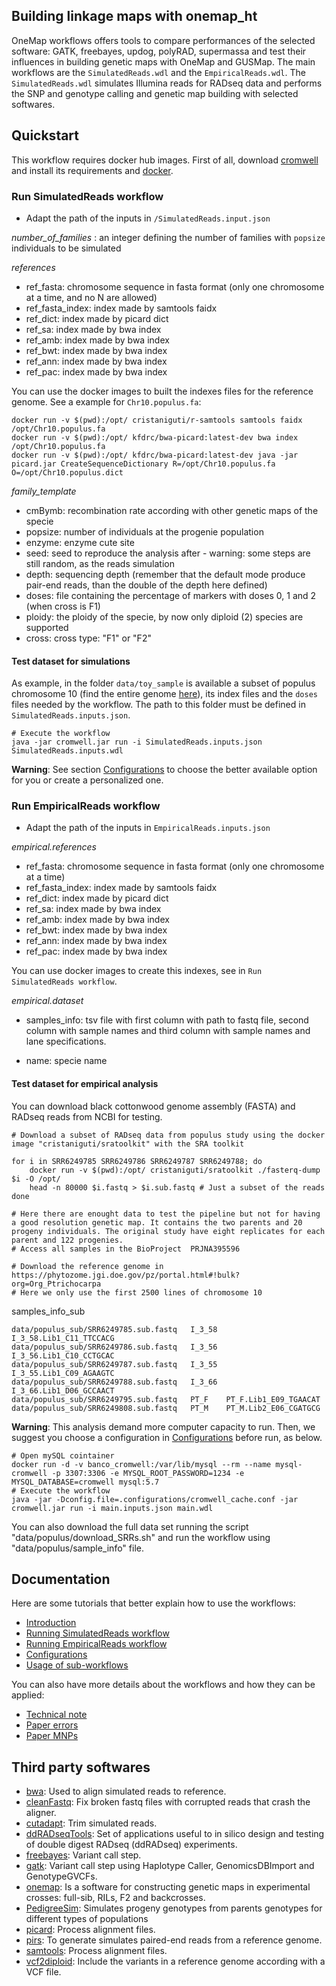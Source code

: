 ## Building linkage maps with onemap_ht

OneMap workflows offers tools to compare performances of the selected software: GATK, freebayes, updog, polyRAD, supermassa and test their influences in building genetic maps with OneMap and GUSMap. The main workflows are the `SimulatedReads.wdl` and the `EmpiricalReads.wdl`. The `SimulatedReads.wdl` simulates Illumina reads for RADseq data and performs the SNP and genotype calling and genetic map building with selected softwares.

## Quickstart

This workflow requires docker hub images. First of all, download [cromwell](https://cromwell.readthedocs.io/en/stable/tutorials/FiveMinuteIntro/) and install its requirements and [docker](https://docs.docker.com/install/).

### Run SimulatedReads workflow

* Adapt the path of the inputs in `/SimulatedReads.input.json`

*number_of_families* : an integer defining the number of families with `popsize` individuals to be simulated

*references*
- ref_fasta: chromosome sequence in fasta format (only one chromosome at a time, and no N are allowed)
- ref_fasta_index: index made by samtools faidx
- ref_dict: index made by picard dict
- ref_sa: index made by bwa index
- ref_amb: index made by bwa index
- ref_bwt: index made by bwa index
- ref_ann: index made by bwa index
- ref_pac: index made by bwa index

You can use the docker images to built the indexes files for the reference genome. See a example for `Chr10.populus.fa`:

```
docker run -v $(pwd):/opt/ cristaniguti/r-samtools samtools faidx /opt/Chr10.populus.fa
docker run -v $(pwd):/opt/ kfdrc/bwa-picard:latest-dev bwa index /opt/Chr10.populus.fa
docker run -v $(pwd):/opt/ kfdrc/bwa-picard:latest-dev java -jar picard.jar CreateSequenceDictionary R=/opt/Chr10.populus.fa O=/opt/Chr10.populus.dict
```

*family_template*
- cmBymb: recombination rate according with other genetic maps of the specie
- popsize: number of individuals at the progenie population
- enzyme: enzyme cute site
- seed: seed to reproduce the analysis after - warning: some steps are still random, as the reads simulation
- depth: sequencing depth (remember that the default mode produce pair-end reads, than the double of the depth here defined)
- doses: file containing the percentage of markers with doses 0, 1 and 2 (when cross is F1)
- ploidy: the ploidy of the specie, by now only diploid (2) species are supported
- cross: cross type: "F1" or "F2"

#### Test dataset for simulations

As example, in the folder `data/toy_sample` is available a subset of populus chromosome 10 (find the entire genome [here](https://phytozome.jgi.doe.gov/pz/portal.html#!bulk?org=Org_Ptrichocarpa)), its index files and the `doses` files needed by the workflow. The path to this folder must be defined in `SimulatedReads.inputs.json`.

```
# Execute the workflow
java -jar cromwell.jar run -i SimulatedReads.inputs.json SimulatedReads.inputs.wdl
```

**Warning**: See section [Configurations](documentation/configurations.html) to choose the better available option for you or create a personalized one.

### Run EmpiricalReads workflow

* Adapt the path of the inputs in `EmpiricalReads.inputs.json`

*empirical.references*
- ref_fasta: chromosome sequence in fasta format (only one chromosome at a time)
- ref_fasta_index: index made by samtools faidx
- ref_dict: index made by picard dict
- ref_sa: index made by bwa index
- ref_amb: index made by bwa index
- ref_bwt: index made by bwa index
- ref_ann: index made by bwa index
- ref_pac: index made by bwa index

You can use docker images to create this indexes, see in `Run SimulatedReads workflow`.

*empirical.dataset*
- samples_info: tsv file with first column with path to fastq file, second column with sample names and third column with sample names and lane specifications.

- name: specie name

#### Test dataset for empirical analysis

You can download black cottonwood genome assembly (FASTA) and RADseq reads from NCBI for testing.

```
# Download a subset of RADseq data from populus study using the docker image "cristaniguti/sratoolkit" with the SRA toolkit

for i in SRR6249785 SRR6249786 SRR6249787 SRR6249788; do
    docker run -v $(pwd):/opt/ cristaniguti/sratoolkit ./fasterq-dump $i -O /opt/
    head -n 80000 $i.fastq > $i.sub.fastq # Just a subset of the reads
done

# Here there are enought data to test the pipeline but not for having a good resolution genetic map. It contains the two parents and 20 progeny individuals. The original study have eight replicates for each parent and 122 progenies.
# Access all samples in the BioProject	PRJNA395596

# Download the reference genome in https://phytozome.jgi.doe.gov/pz/portal.html#!bulk?org=Org_Ptrichocarpa
# Here we only use the first 2500 lines of chromosome 10

```

samples_info_sub

```
data/populus_sub/SRR6249785.sub.fastq   I_3_58  I_3_58.Lib1_C11_TTCCACG
data/populus_sub/SRR6249786.sub.fastq   I_3_56  I_3_56.Lib1_C10_CCTGCAC
data/populus_sub/SRR6249787.sub.fastq   I_3_55  I_3_55.Lib1_C09_AGAAGTC
data/populus_sub/SRR6249788.sub.fastq   I_3_66  I_3_66.Lib1_D06_GCCAACT
data/populus_sub/SRR6249795.sub.fastq   PT_F    PT_F.Lib1_E09_TGAACAT
data/populus_sub/SRR6249808.sub.fastq   PT_M    PT_M.Lib2_E06_CGATGCG
```

**Warning**: This analysis demand more computer capacity to run. Then, we suggest you choose a configuration in [Configurations](documentation/configurations.html) before run, as below.

```
# Open mySQL cointainer
docker run -d -v banco_cromwell:/var/lib/mysql --rm --name mysql-cromwell -p 3307:3306 -e MYSQL_ROOT_PASSWORD=1234 -e MYSQL_DATABASE=cromwell mysql:5.7
# Execute the workflow
java -jar -Dconfig.file=.configurations/cromwell_cache.conf -jar cromwell.jar run -i main.inputs.json main.wdl
```

You can also download the full data set running the script "data/populus/download_SRRs.sh" and run the workflow using "data/populus/sample_info" file.


## Documentation

Here are some tutorials that better explain how to use the workflows:

* [Introduction](https://cristianetaniguti.github.io/onemap_workflows/introduction.html)
* [Running SimulatedReads workflow](https://cristianetaniguti.github.io/onemap_workflows/simulatedreads.html)
* [Running EmpiricalReads workflow](https://cristianetaniguti.github.io/onemap_workflows/empiricalreads.html)
* [Configurations](https://cristianetaniguti.github.io/onemap_workflows/configuration.html)
* [Usage of sub-workflows](https://cristianetaniguti.github.io/onemap_workflows/subworkflows.html)

You can also have more details about the workflows and how they can be applied:

* [Technical note]()
* [Paper errors]()
* [Paper MNPs]()

## Third party softwares

- [bwa](https://github.com/lh3/bwa): Used to align simulated reads to reference.
- [cleanFastq](https://github.com/davidvi/cleanFastq): Fix broken fastq files with corrupted reads that crash the aligner.
- [cutadapt](https://github.com/marcelm/cutadapt): Trim simulated reads.
- [ddRADseqTools](https://github.com/GGFHF/ddRADseqTools): Set of applications useful to in silico design and testing of double digest RADseq (ddRADseq) experiments.
- [freebayes](https://github.com/ekg/freebayes): Variant call step.
- [gatk](https://github.com/broadinstitute/gatk): Variant call step using Haplotype Caller, GenomicsDBImport and GenotypeGVCFs.
- [onemap](https://github.com/augusto-garcia/onemap): Is a software for constructing genetic maps in experimental crosses: full-sib, RILs, F2 and backcrosses.
- [PedigreeSim](https://github.com/PBR/pedigreeSim?files=1): Simulates progeny genotypes from parents genotypes for different types of populations
- [picard](https://github.com/broadinstitute/picard): Process alignment files.
- [pirs](https://github.com/galaxy001/pirs): To generate simulates paired-end reads from a reference genome.
- [samtools](https://github.com/samtools/samtools): Process alignment files.
- [vcf2diploid](https://github.com/abyzovlab/vcf2diploid): Include the variants in a reference genome according with a VCF file.
